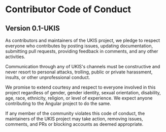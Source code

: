 # Contributor Code of Conduct
## Version 0.1-UKIS

As contributors and maintainers of the UKIS project, we pledge to respect everyone who contributes by posting issues, updating documentation, submitting pull requests, providing feedback in comments, and any other activities.

Communication through any of UKIS's channels must be constructive and never resort to personal attacks, trolling, public or private harassment, insults, or other unprofessional conduct.

We promise to extend courtesy and respect to everyone involved in this project regardless of gender, gender identity, sexual orientation, disability, age, race, ethnicity, religion, or level of experience. We expect anyone contributing to the Angular project to do the same.

If any member of the community violates this code of conduct, the maintainers of the UKIS project may take action, removing issues, comments, and PRs or blocking accounts as deemed appropriate.